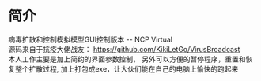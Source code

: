 # 简介

病毒扩散和控制模拟模型GUI控制版本 -- NCP Virtual <br>
源码来自于抗疫大佬战友： https://github.com/KikiLetGo/VirusBroadcast
<br>
本人工作主要是加上简约的界面参数控制，
另外可以方便的暂停程序，重置和恢复整个扩散过程,
加上打包成exe，让大伙们能在自己的电脑上愉快的跑起来